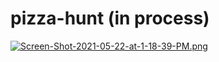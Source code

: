 # pizza-hunt (in process)


[![Screen-Shot-2021-05-22-at-1-18-39-PM.png](https://i.postimg.cc/Qxw5pBvw/Screen-Shot-2021-05-22-at-1-18-39-PM.png)](https://postimg.cc/TpjpxPdJ)

